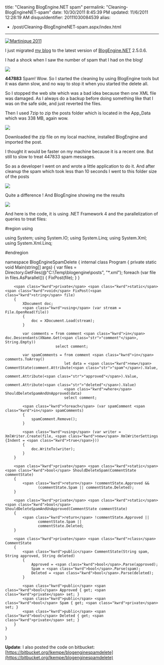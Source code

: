 title: "Cleaning BlogEngine.NET spam"
permalink: "Cleaning-BlogEngineNET-spam"
date: 10/30/2011 8:45:39 PM
updated: 11/6/2011 12:28:19 AM
disqusIdentifier: 20111030084539
alias:
 - /post/Cleaning-BlogEngineNET-spam.aspx/index.html
---
[![Martinique 2011](http://farm6.static.flickr.com/5136/5561350588_1d52c313f9_m.jpg)](http://www.flickr.com/photos/laurentkempe/5561350588/ "Martinique 2011 by Laurent Kempé, on Flickr")

I just migrated [my blog](http://http://www.laurentkempe.com/) to the latest version of [BlogEngine.NET](http://www.dotnetblogengine.net/) 2.5.0.6.
<!-- more -->

I had a shock when I saw the number of spam that I had on the blog! 

![](http://farm7.static.flickr.com/6225/6294439936_9e93d8ce72_o.png)

**447883** Spam! Wow. So I started the cleaning by using BlogEngine tools but it was damn slow, and no way to stop it when you started the delete all.

So I stopped the web site which was a bad idea because then one XML file was damaged. As I always do a backup before doing something like that I was on the safe side, and just reverted the files.

Then I used 7zip to zip the posts folder which is located in the App_Data which was 338 MB, again wow.

![](http://farm7.static.flickr.com/6112/6293933845_b413086a55_o.png)

Downloaded the zip file on my local machine, installed BlogEngine and imported the post.

I thought it would be faster on my machine because it is a recent one. But still to slow to treat 447833 spam messages.

So as a developer I went on and wrote a little application to do it. And after cleanup the spam which took less than 10 seconds I went to this folder size of the posts

![](http://farm7.static.flickr.com/6211/6294464822_9a3587d1da_o.png)

Quite a difference ! And BlogEngine showing me the results

![](http://farm7.static.flickr.com/6104/6294472166_5fcb56ab90_o.png)

And here is the code, it is using .NET Framework 4 and the parallelization of queries to treat files:

<span class="preproc">#region</span> <span class="kwrd">using</span>

<span class="kwrd">using</span> System;
<span class="kwrd">using</span> System.IO;
<span class="kwrd">using</span> System.Linq;
<span class="kwrd">using</span> System.Xml;
<span class="kwrd">using</span> System.Xml.Linq;

<span class="preproc">#endregion</span>

<span class="kwrd">namespace</span> BlogEngineSpamDelete
{
    <span class="kwrd">internal</span> <span class="kwrd">class</span> Program
    {
        <span class="kwrd">private</span> <span class="kwrd">static</span> <span class="kwrd">void</span> Main(<span class="kwrd">string</span>[] args)
        {
            var files = Directory.GetFiles(<span class="str">@"C:\Temp\blogengine\posts"</span>, <span class="str">"*.xml"</span>);
            <span class="kwrd">foreach</span> (var file <span class="kwrd">in</span> files.AsParallel())
            {
                FixPost(file);
            }
        }

        <span class="kwrd">private</span> <span class="kwrd">static</span> <span class="kwrd">void</span> FixPost(<span class="kwrd">string</span> file)
        {
            XDocument doc;
            <span class="kwrd">using</span> (var stream = File.OpenRead(file))
            {
                doc = XDocument.Load(stream);
            }

            var comments = from comment <span class="kwrd">in</span> doc.Descendants(XName.Get(<span class="str">"comment"</span>, String.Empty))
                           select comment;

            var spamComments = from comment <span class="kwrd">in</span> comments.ToArray()
                               let data = <span class="kwrd">new</span> CommentState(comment.Attribute(<span class="str">"spam"</span>).Value,
                                                           comment.Attribute(<span class="str">"approved"</span>).Value,
                                                           comment.Attribute(<span class="str">"deleted"</span>).Value) 
                               <span class="kwrd">where</span> ShouldDeleteSpamAndUnApproved(data)
                               select comment;

            <span class="kwrd">foreach</span> (var spamComment <span class="kwrd">in</span> spamComments)
            {
                spamComment.Remove();
            }

            <span class="kwrd">using</span> (var writer = XmlWriter.Create(file, <span class="kwrd">new</span> XmlWriterSettings {Indent = <span class="kwrd">true</span>}))
            {
                doc.WriteTo(writer);
            }
        }

        <span class="kwrd">private</span> <span class="kwrd">static</span> <span class="kwrd">bool</span> ShouldDeleteSpam(CommentState commentState)
        {
            <span class="kwrd">return</span> !commentState.Approved && 
                   (commentState.Spam || commentState.Deleted);
        }
        
        <span class="kwrd">private</span> <span class="kwrd">static</span> <span class="kwrd">bool</span> ShouldDeleteSpamAndUnApproved(CommentState commentState)
        {
            <span class="kwrd">return</span> !commentState.Approved || 
                   commentState.Spam ||
                   commentState.Deleted;
        }

        <span class="kwrd">private</span> <span class="kwrd">class</span> CommentState
        {
            <span class="kwrd">public</span> CommentState(String spam, String approved, String deleted)
            {
                Approved = <span class="kwrd">bool</span>.Parse(approved);
                Spam = <span class="kwrd">bool</span>.Parse(spam);
                Deleted = <span class="kwrd">bool</span>.Parse(deleted);
            }

            <span class="kwrd">public</span> <span class="kwrd">bool</span> Approved { get; <span class="kwrd">private</span> set; }
            <span class="kwrd">public</span> <span class="kwrd">bool</span> Spam { get; <span class="kwrd">private</span> set; }
            <span class="kwrd">public</span> <span class="kwrd">bool</span> Deleted { get; <span class="kwrd">private</span> set; }
        }
    }
}

<style type="text/css">




.csharpcode, .csharpcode pre
{
	font-size: small;
	color: black;
	font-family: consolas, "Courier New", courier, monospace;
	background-color: #ffffff;
	/*white-space: pre;*/
}
.csharpcode pre { margin: 0em; }
.csharpcode .rem { color: #008000; }
.csharpcode .kwrd { color: #0000ff; }
.csharpcode .str { color: #006080; }
.csharpcode .op { color: #0000c0; }
.csharpcode .preproc { color: #cc6633; }
.csharpcode .asp { background-color: #ffff00; }
.csharpcode .html { color: #800000; }
.csharpcode .attr { color: #ff0000; }
.csharpcode .alt 
{
	background-color: #f4f4f4;
	width: 100%;
	margin: 0em;
}
.csharpcode .lnum { color: #606060; }</style>



**Update**: I also posted the code on bitbucket: [https://bitbucket.org/lkempe/blogenginespamdelete](https://bitbucket.org/lkempe/blogenginespamdelete)
